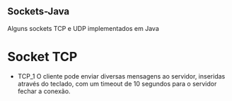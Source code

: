 ## Sockets-Java
Alguns sockets TCP e UDP implementados em Java

# Socket TCP
* TCP_1
	O cliente pode enviar diversas mensagens ao servidor, inseridas através do teclado, com um timeout de 10 segundos para o servidor fechar a conexão.


